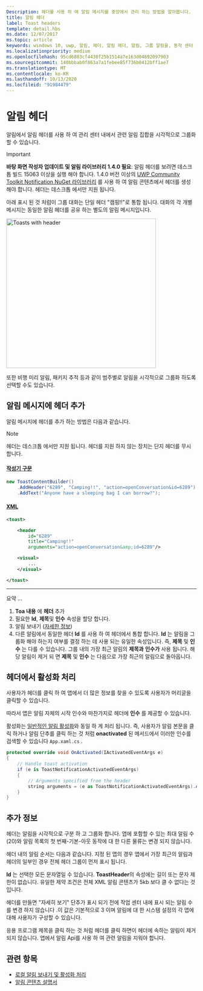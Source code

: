```yaml
---
Description: 헤더를 사용 하 여 알림 메시지를 중앙에서 관리 하는 방법을 알아봅니다.
title: 알림 헤더
label: Toast headers
template: detail.hbs
ms.date: 12/07/2017
ms.topic: article
keywords: windows 10, uwp, 알림, 헤더, 알림 헤더, 알림, 그룹 알림을, 동작 센터
ms.localizationpriority: medium
ms.openlocfilehash: 95cd6083cf4430f25b1514a7e163d04892097903
ms.sourcegitcommit: 140bbbab0f863a7a1febee85f736b0412bff1ae7
ms.translationtype: MT
ms.contentlocale: ko-KR
ms.lasthandoff: 10/13/2020
ms.locfileid: "91984479"
---
```

# <a name="toast-headers"></a>알림 헤더

알림에서 알림 헤더를 사용 하 여 관리 센터 내에서 관련 알림 집합을 시각적으로 그룹화 할 수 있습니다.

> [!IMPORTANT]
> **바탕 화면 작성자 업데이트 및 알림 라이브러리 1.4.0 필요**: 알림 헤더를 보려면 데스크톱 빌드 15063 이상을 실행 해야 합니다. 1.4.0 버전 이상의 [UWP Community Toolkit Notification NuGet 라이브러리](https://www.nuget.org/packages/Microsoft.Toolkit.Uwp.Notifications/) 를 사용 하 여 알림 콘텐츠에서 헤더를 생성 해야 합니다. 헤더는 데스크톱 에서만 지원 됩니다.

아래 표시 된 것 처럼이 그룹 대화는 단일 헤더 "캠핑!!"로 통합 됩니다. 대화의 각 개별 메시지는 동일한 알림 헤더를 공유 하는 별도의 알림 메시지입니다.

<img alt="Toasts with header" src="images/toast-headers-action-center.png" width="396"/>

또한 비행 미리 알림, 패키지 추적 등과 같이 범주별로 알림을 시각적으로 그룹화 하도록 선택할 수도 있습니다.

## <a name="add-a-header-to-a-toast"></a>알림 메시지에 헤더 추가

알림 메시지에 헤더를 추가 하는 방법은 다음과 같습니다.

> [!NOTE]
> 헤더는 데스크톱 에서만 지원 됩니다. 헤더를 지원 하지 않는 장치는 단지 헤더를 무시 합니다.

#### <a name="builder-syntax"></a>[작성기 구문](#tab/builder-syntax)

```csharp
new ToastContentBuilder()
    .AddHeader("6289", "Camping!!", "action=openConversation&id=6289")
    .AddText("Anyone have a sleeping bag I can borrow?");
```

#### <a name="xml"></a>[XML](#tab/xml)

```xml
<toast>

    <header
        id="6289"
        title="Camping!!"
        arguments="action=openConversation&amp;id=6289"/>

    <visual>
        ...
    </visual>

</toast>
```

---

요약 ...

1. **Toa 내용** 에 **헤더** 추가
2. 필요한 **Id**, **제목**및 **인수** 속성을 할당 합니다.
3. 알림 보내기 ([자세한 정보](send-local-toast.md))
4. 다른 알림에서 동일한 헤더 **Id** 를 사용 하 여 헤더에서 통합 합니다. **Id** 는 알림을 그룹화 해야 하는지 여부를 결정 하는 데 사용 되는 유일한 속성입니다. 즉, **제목** 및 **인수** 는 다를 수 있습니다. 그룹 내의 가장 최근 알림의 **제목과** **인수가** 사용 됩니다. 해당 알림이 제거 되 면 **제목** 및 **인수** 는 다음으로 가장 최근의 알림으로 돌아옵니다.


## <a name="handle-activation-from-a-header"></a>헤더에서 활성화 처리

사용자가 헤더를 클릭 하 여 앱에서 더 많은 정보를 찾을 수 있도록 사용자가 머리글을 클릭할 수 있습니다.

따라서 앱은 알림 자체의 시작 인수와 마찬가지로 헤더에 **인수** 를 제공할 수 있습니다.

활성화는 [일반적인 알림 활성화](send-local-toast.md#step-4-handling-activation)와 동일 하 게 처리 됩니다. 즉, 사용자가 알림 본문을 클릭 하거나 알림 단추를 클릭 하는 것 처럼 **onactivated** 된 메서드에서 이러한 인수를 검색할 수 있습니다 `App.xaml.cs` .

```csharp
protected override void OnActivated(IActivatedEventArgs e)
{
    // Handle toast activation
    if (e is ToastNotificationActivatedEventArgs)
    {
        // Arguments specified from the header
        string arguments = (e as ToastNotificationActivatedEventArgs).Argument;
    }
}
```


## <a name="additional-info"></a>추가 정보

헤더는 알림을 시각적으로 구분 하 고 그룹화 합니다. 앱에 포함할 수 있는 최대 알림 수 (20)와 알림 목록의 첫 번째-기본-아웃 동작에 대 한 다른 물류는 변경 되지 않습니다.

헤더 내의 알림 순서는 다음과 같습니다. 지정 된 앱의 경우 앱에서 가장 최근의 알림과 헤더의 일부인 경우 전체 헤더 그룹이 먼저 표시 됩니다.

**Id** 는 선택한 모든 문자열일 수 있습니다. **ToastHeader**의 속성에는 길이 또는 문자 제한이 없습니다. 유일한 제약 조건은 전체 XML 알림 콘텐츠가 5kb 보다 클 수 없다는 것입니다.

헤더를 만들면 "자세히 보기" 단추가 표시 되기 전에 작업 센터 내에 표시 되는 알림 수를 변경 하지 않습니다 .이 값은 기본적으로 3 이며 알림에 대 한 시스템 설정의 각 앱에 대해 사용자가 구성할 수 있습니다.

응용 프로그램 제목을 클릭 하는 것 처럼 헤더를 클릭 하면이 헤더에 속하는 알림이 제거 되지 않습니다. 앱에서 알림 Api를 사용 하 여 관련 알림을 지워야 합니다.


## <a name="related-topics"></a>관련 항목

- [로컬 알림 보내기 및 활성화 처리](send-local-toast.md)
- [알림 콘텐츠 설명서](adaptive-interactive-toasts.md)

